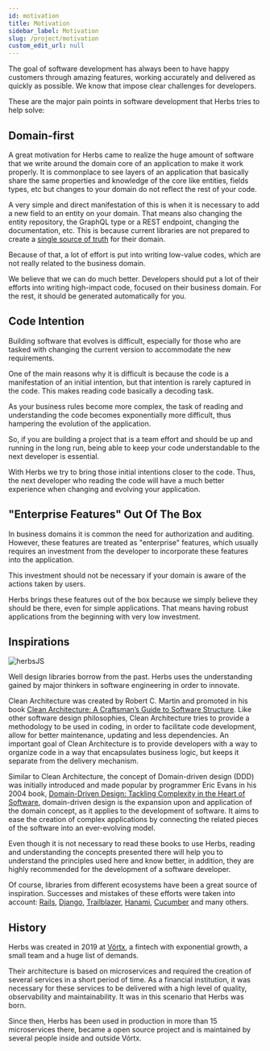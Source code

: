 ```yaml
---
id: motivation
title: Motivation
sidebar_label: Motivation
slug: /project/motivation
custom_edit_url: null
---
```


The goal of software development has always been to have happy customers through amazing features, working accurately and delivered as quickly as possible. We know that impose clear challenges for developers. 

These are the major pain points in software development that Herbs tries to help solve:

## Domain-first

A great motivation for Herbs came to realize the huge amount of software that we write around the domain core of an application to make it work properly. It is commonplace to see layers of an application that basically share the same properties and knowledge of the core like entities, fields types, etc but changes to your domain do not reflect the rest of your code.

A very simple and direct manifestation of this is when it is necessary to add a new field to an entity on your domain. That means also changing the entity repository, the GraphQL type or a REST endpoint, changing the documentation, etc. This is because current libraries are not prepared to create a [single source of truth](https://en.wikipedia.org/wiki/Single_source_of_truth#SOLID_&_Source_Code) for their domain.

Because of that, a lot of effort is put into writing low-value codes, which are not really related to the business domain.

We believe that we can do much better. Developers should put a lot of their efforts into writing high-impact code, focused on their business domain. For the rest, it should be generated automatically for you.

## Code Intention

Building software that evolves is difficult, especially for those who are tasked with changing the current version to accommodate the new requirements.

One of the main reasons why it is difficult is because the code is a manifestation of an initial intention, but that intention is rarely captured in the code. This makes reading code basically a decoding task.

As your business rules become more complex, the task of reading and understanding the code becomes exponentially more difficult, thus hampering the evolution of the application.

So, if you are building a project that is a team effort and should be up and running in the long run, being able to keep your code understandable to the next developer is essential.

With Herbs we try to bring those initial intentions closer to the code. Thus, the next developer who reading the code will have a much better experience when changing and evolving your application.

## "Enterprise Features" Out Of The Box

In business domains it is common the need for authorization and auditing. However, these features are treated as "enterprise" features, which usually requires an investment from the developer to incorporate these features into the application.

This investment should not be necessary if your domain is aware of the actions taken by users.

Herbs brings these features out of the box because we simply believe they should be there, even for simple applications. That means having robust applications from the beginning with very low investment.

## Inspirations

![herbsJS](/img/herbsjs_clean_architecture.png)

Well design libraries borrow from the past. Herbs uses the understanding gained by major thinkers in software engineering in order to innovate.

Clean Architecture was created by Robert C. Martin and promoted in his book [Clean Architecture: A Craftsman’s Guide to Software Structure](https://blog.cleancoder.com/uncle-bob/2012/08/13/the-clean-architecture.html). Like other software design philosophies, Clean Architecture tries to provide a methodology to be used in coding, in order to facilitate code development, allow for better maintenance, updating and less dependencies. An important goal of Clean Architecture is to provide developers with a way to organize code in a way that encapsulates business logic, but keeps it separate from the delivery mechanism.

Similar to Clean Architecture, the concept of Domain-driven design (DDD) was initially introduced and made popular by programmer Eric Evans in his 2004 book, [Domain-Driven Design: Tackling Complexity in the Heart of Software](https://books.google.com/books?id=hHBf4YxMnWMC&redir_esc=y), domain-driven design is the expansion upon and application of the domain concept, as it applies to the development of software. It aims to ease the creation of complex applications by connecting the related pieces of the software into an ever-evolving model. 

Even though it is not necessary to read these books to use Herbs, reading and understanding the concepts presented there will help you to understand the principles used here and know better, in addition, they are highly recommended for the development of a software developer. 

Of course, libraries from different ecosystems have been a great source of inspiration. Successes and mistakes of these efforts were taken into account: [Rails](https://rubyonrails.org/), [Django](https://www.djangoproject.com), [Trailblazer](https://trailblazer.to/), [Hanami](https://hanamirb.org/), [Cucumber](https://cucumber.io/) and many others. 

## History

Herbs was created in 2019 at [Vórtx](https://vortx.com.br/), a fintech with exponential growth, a small team and a huge list of demands.

Their architecture is based on microservices and required the creation of several services in a short period of time. As a financial institution, it was necessary for these services to be delivered with a high level of quality, observability and maintainability. It was in this scenario that Herbs was born.

Since then, Herbs has been used in production in more than 15 microservices there, became a open source project and is maintained by several people inside and outside Vórtx.